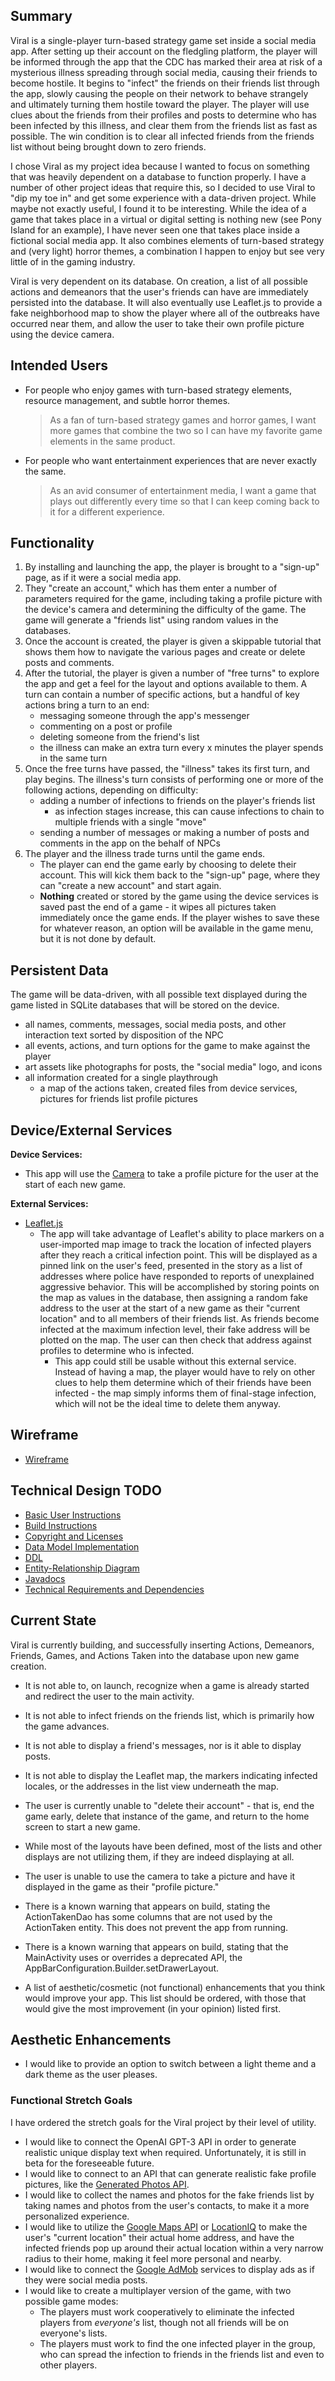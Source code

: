 ## Summary

Viral is a single-player turn-based strategy game set inside a social media app. After setting up their account on the fledgling platform, the player will be informed through the app that the CDC has marked their area at risk of a mysterious illness spreading through social media, causing their friends to become hostile. It begins to "infect" the friends on their friends list through the app, slowly causing the people on their network to behave strangely and ultimately turning them hostile toward the player. The player will use clues about the friends from their profiles and posts to determine who has been infected by this illness, and clear them from the friends list as fast as possible. The win condition is to clear all infected friends from the friends list without being brought down to zero friends.

I chose Viral as my project idea because I wanted to focus on something that was heavily dependent on a database to function properly. I have a number of other project ideas that require this, so I decided to use Viral to "dip my toe in" and get some experience with a data-driven project. While maybe not exactly useful, I found it to be interesting. While the idea of a game that takes place in a virtual or digital setting is nothing new (see Pony Island for an example), I have never seen one that takes place inside a fictional social media app. It also combines elements of turn-based strategy and (very light) horror themes, a combination I happen to enjoy but see very little of in the gaming industry.

Viral is very dependent on its database. On creation, a list of all possible actions and demeanors that the user's friends can have are immediately persisted into the database. It will also eventually use Leaflet.js to provide a fake neighborhood map to show the player where all of the outbreaks have occurred near them, and allow the user to take their own profile picture using the device camera.

## Intended Users

* For people who enjoy games with turn-based strategy elements, resource management, and subtle horror themes.

    > As a fan of turn-based strategy games and horror games, I want more games that combine the two so I can have my favorite game elements in the same product.

* For people who want entertainment experiences that are never exactly the same.

    > As an avid consumer of entertainment media, I want a game that plays out differently every time so that I can keep coming back to it for a different experience.

## Functionality

1. By installing and launching the app, the player is brought to a "sign-up" page, as if it were a social media app.
2. They "create an account," which has them enter a number of parameters required for the game, including taking a profile picture with the device's camera and determining the difficulty of the game. The game will generate a "friends list" using random values in the databases.
3. Once the account is created, the player is given a skippable tutorial that shows them how to navigate the various pages and create or delete posts and comments.
4. After the tutorial, the player is given a number of "free turns" to explore the app and get a feel for the layout and options available to them. A turn can contain a number of specific actions, but a handful of key actions bring a turn to an end:
    * messaging someone through the app's messenger
    * commenting on a post or profile
    * deleting someone from the friend's list
    * the illness can make an extra turn every x minutes the player spends in the same turn
5. Once the free turns have passed, the "illness" takes its first turn, and play begins. The illness's turn consists of performing one or more of the following actions, depending on difficulty:
    * adding a number of infections to friends on the player's friends list
        * as infection stages increase, this can cause infections to chain to multiple friends with a single "move"
    * sending a number of messages or making a number of posts and comments in the app on the behalf of NPCs
6. The player and the illness trade turns until the game ends.
    * The player can end the game early by choosing to delete their account. This will kick them back to the "sign-up" page, where they can "create a new account" and start again.
    * **Nothing** created or stored by the game using the device services is saved past the end of a game - it wipes all pictures taken immediately once the game ends. If the player wishes to save these for whatever reason, an option will be available in the game menu, but it is not done by default.

## Persistent Data

The game will be data-driven, with all possible text displayed during the game listed in SQLite databases that will be stored on the device.

* all names, comments, messages, social media posts, and other interaction text sorted by disposition of the NPC
* all events, actions, and turn options for the game to make against the player
* art assets like photographs for posts, the "social media" logo, and icons
* all information created for a single playthrough
    * a map of the actions taken, created files from device services, pictures for friends list profile pictures

## Device/External Services

**Device Services:**
* This app will use the [Camera](https://developer.android.com/guide/topics/media/camera#:~:text=%20Camera%20API%20%201%20Saving%20media%20files.,fields%20that%20require%20permission.%20LENS_POSE_REFERENCE%20LENS_INFO_HYPERFOCAL_DISTANCE...%20More%20) to take a profile picture for the user at the start of each new game.

**External Services:**
* [Leaflet.js](https://leafletjs.com/reference-1.7.1.html)
    * The app will take advantage of Leaflet's ability to place markers on a user-imported map image to track the location of infected players after they reach a critical infection point. This will be displayed as a pinned link on the user's feed, presented in the story as a list of addresses where police have responded to reports of unexplained aggressive behavior. This will be accomplished by storing points on the map as values in the database, then assigning a random fake address to the user at the start of a new game as their "current location" and to all members of their friends list. As friends become infected at the maximum infection level, their fake address will be plotted on the map. The user can then check that address against profiles to determine who is infected.
        * This app could still be usable without this external service. Instead of having a map, the player would have to rely on other clues to help them determine which of their friends have been infected - the map simply informs them of final-stage infection, which will not be the ideal time to delete them anyway.

## Wireframe

* [Wireframe](wireframe.md)

## Technical Design TODO

* [Basic User Instructions](user-instructions.md)
* [Build Instructions](build-instructions.md)
* [Copyright and Licenses](copyright-and-licenses.md)
* [Data Model Implementation](data-model-implementation.md)
* [DDL](ddl.md)
* [Entity-Relationship Diagram](entity-relationship.md)
* [Javadocs]()
* [Technical Requirements and Dependencies](requirements.md)

## Current State

Viral is currently building, and successfully inserting Actions, Demeanors, Friends, Games, and Actions Taken into the database upon new game creation.

* It is not able to, on launch, recognize when a game is already started and redirect the user to the main activity.
* It is not able to infect friends on the friends list, which is primarily how the game advances.
* It is not able to display a friend's messages, nor is it able to display posts.
* It is not able to display the Leaflet map, the markers indicating infected locales, or the addresses in the list view underneath the map.
* The user is currently unable to "delete their account" - that is, end the game early, delete that instance of the game, and return to the home screen to start a new game.
* While most of the layouts have been defined, most of the lists and other displays are not utilizing them, if they are indeed displaying at all.
* The user is unable to use the camera to take a picture and have it displayed in the game as their "profile picture."
* There is a known warning that appears on build, stating the ActionTakenDao has some columns that are not used by the ActionTaken entity. This does not prevent the app from running.
* There is a known warning that appears on build, stating that the MainActivity uses or overrides a deprecated API, the AppBarConfiguration.Builder.setDrawerLayout.

* A list of aesthetic/cosmetic (not functional) enhancements that you think would improve your app. This list should be ordered, with those that would give the most improvement (in your opinion) listed first.

## Aesthetic Enhancements

* I would like to provide an option to switch between a light theme and a dark theme as the user pleases.

### Functional Stretch Goals

I have ordered the stretch goals for the Viral project by their level of utility.

* I would like to connect the OpenAI GPT-3 API in order to generate realistic unique display text when required. Unfortunately, it is still in beta for the foreseeable future.
* I would like to connect to an API that can generate realistic fake profile pictures, like the [Generated Photos API](https://generated.photos/api).
* I would like to collect the names and photos for the fake friends list by taking names and photos from the user's contacts, to make it a more personalized experience.
* I would like to utilize the [Google Maps API](https://developers.google.com/maps/documentation/android-sdk/overview) or [LocationIQ](https://locationiq.com/geocoding) to make the user's "current location" their actual home address, and have the infected friends pop up around their actual location within a very narrow radius to their home, making it feel more personal and nearby.
* I would like to connect the [Google AdMob](https://developers.google.com/admob) services to display ads as if they were social media posts.
* I would like to create a multiplayer version of the game, with two possible game modes:
    * The players must work cooperatively to eliminate the infected players from *everyone's* list, though not all friends will be on everyone's lists.
    * The players must work to find the one infected player in the group, who can spread the infection to friends in the friends list and even to other players.